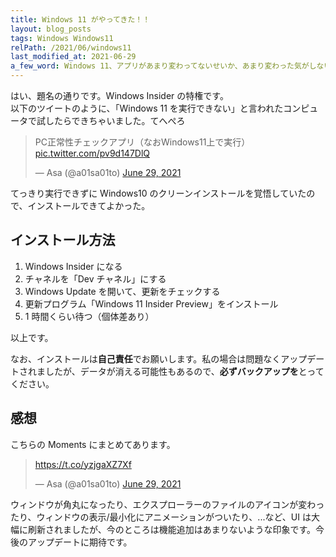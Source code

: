 ```yaml
---
title: Windows 11 がやってきた！！
layout: blog_posts
tags: Windows Windows11
relPath: /2021/06/windows11
last_modified_at: 2021-06-29
a_few_word: Windows 11、アプリがあまり変わってないせいか、あまり変わった気がしない...()
---
```


はい、題名の通りです。Windows Insider の特権です。<br>
以下のツイートのように、「Windows 11 を実行できない」と言われたコンピュータで試したらできちゃいました。てへぺろ

<blockquote class="twitter-tweet"><p lang="ja" dir="ltr">PC正常性チェックアプリ（なおWindows11上で実行） <a href="https://t.co/pv9d147DlQ">pic.twitter.com/pv9d147DlQ</a></p>&mdash; Asa (@a01sa01to) <a href="https://twitter.com/a01sa01to/status/1409752298977329153?ref_src=twsrc%5Etfw">June 29, 2021</a></blockquote> <script async src="https://platform.twitter.com/widgets.js" charset="utf-8"></script>

てっきり実行できずに Windows10 のクリーンインストールを覚悟していたので、インストールできてよかった。

## インストール方法

1. Windows Insider になる
2. チャネルを「Dev チャネル」にする
3. Windows Update を開いて、更新をチェックする
4. 更新プログラム「Windows 11 Insider Preview」をインストール
5. 1 時間くらい待つ（個体差あり）

以上です。

なお、インストールは**自己責任**でお願いします。私の場合は問題なくアップデートされましたが、データが消える可能性もあるので、**必ずバックアップを**とってください。

## 感想

こちらの Moments にまとめてあります。

<blockquote class="twitter-tweet"><p lang="und" dir="ltr"><a href="https://t.co/yzjgaXZ7Xf">https://t.co/yzjgaXZ7Xf</a></p>&mdash; Asa (@a01sa01to) <a href="https://twitter.com/a01sa01to/status/1409773296564932626?ref_src=twsrc%5Etfw">June 29, 2021</a></blockquote> <script async src="https://platform.twitter.com/widgets.js" charset="utf-8"></script>

ウィンドウが角丸になったり、エクスプローラーのファイルのアイコンが変わったり、ウィンドウの表示/最小化にアニメーションがついたり、...など、UI は大幅に刷新されましたが、今のところは機能追加はあまりないような印象です。今後のアップデートに期待です。

